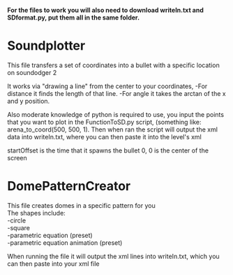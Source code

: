 **For the files to work you will also need to download writeIn.txt and SDformat.py, put them all in the same folder.**

# Soundplotter
This file transfers a set of coordinates into a bullet with a specific location on soundodger 2

It works via "drawing a line" from the center to your coordinates, 
-For distance it finds the length of that line.
-For angle it takes the arctan of the x and y position.


Also moderate knowledge of python is required to use, you input the points that you want to plot in the FunctionToSD.py script, (something like: arena_to_coord(500, 500, 1).
Then when ran the script will output the xml data into writeIn.txt, where you can then paste it into the level's xml

startOffset is the time that it spawns the bullet
0, 0 is the center of the screen

# DomePatternCreator
This file creates domes in a specific pattern for you \
The shapes include: \
-circle \
-square \
-parametric equation (preset) \
-parametric equation animation (preset)

When running the file it will output the xml lines into writeIn.txt, which you can then paste into your xml file
